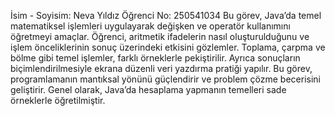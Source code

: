 İsim - Soyisim: Neva Yıldız
Öğrenci No: 250541034
Bu görev, Java’da temel matematiksel işlemleri uygulayarak değişken ve operatör kullanımını öğretmeyi amaçlar.
Öğrenci, aritmetik ifadelerin nasıl oluşturulduğunu ve işlem önceliklerinin sonuç üzerindeki etkisini gözlemler.
Toplama, çarpma ve bölme gibi temel işlemler, farklı örneklerle pekiştirilir.
Ayrıca sonuçların biçimlendirilmesiyle ekrana düzenli veri yazdırma pratiği yapılır.
Bu görev, programlamanın mantıksal yönünü güçlendirir ve problem çözme becerisini geliştirir.
Genel olarak, Java’da hesaplama yapmanın temelleri sade örneklerle öğretilmiştir.
